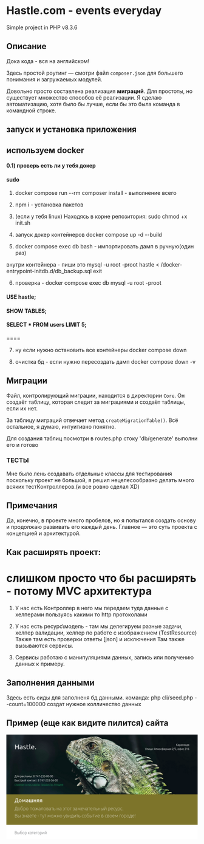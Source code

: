 # Hastle.com - events everyday

Simple project in PHP v8.3.6

## Описание
Дока кода - вся на английском!

Здесь простой роутинг — смотри файл `composer.json` для большего понимания и загружаемых модулей.

Довольно просто составлена реализация **миграций**. Для простоты, но существует множество способов её реализации. Я сделаю автоматизацию, хотя было бы лучше, если бы это была команда в командной строке.

## запуск и установка приложения
##  используем docker
#### 0.1) проверь есть ли у тебя докер 
#### sudo

1) docker compose run --rm composer install - выполнение всего 

2) npm i - установка пакетов

3) (если у тебя linux) Находясь в корне репозитория: sudo chmod +x init.sh

4) запуск докер контейнеров docker compose up -d --build

5) docker compose exec db bash - импортировать дамп в ручную(один раз)

внутри контейнера - пиши это mysql -u root -proot hastle < /docker-entrypoint-initdb.d/db_backup.sql
exit

6) проверка - docker compose exec db mysql -u root -proot


#### USE hastle;
#### SHOW TABLES;
#### SELECT * FROM users LIMIT 5;
====

7) ну если нужно остановить все контейнеры docker compose down

8) очистка бд - если нужно пересоздать дамп docker compose down -v

## Миграции

Файл, контролирующий миграции, находится в директории `Core`. Он создаёт таблицу, которая следит за миграциями и создаёт таблицы, если их нет.

За таблицу миграций отвечает метод `createMigrationTable()`. Всё остальное, я думаю, интуитивно понятно.

Для создания таблиц 
посмотри в routes.php стоку 'db/generate' выполни его и готово

### ТЕСТЫ

Мне было лень создавать отдельные классы для тестирования поскольку проект не большой, я решил нецелесообразно делать много всяких тестКонтроллеров.(и все ровно сделал XD)

## Примечания

Да, конечно, в проекте много пробелов, но я попытался создать основу и продолжаю развивать его каждый день. Главное — это суть проекта с концепцией и архитектурой.

## Как расширять проект:
# слишком просто что бы расширять - потому MVC архитектура
 
1) У нас есть Контроллер в него мы передаем туда данные с хелперами пользуясь какими то http протоколами

2) У нас есть ресурс\модель - там мы делегируем разные задачи,
хелпер валидации, хелпер по работе с изображением (TestResource)
Также там есть проверки ответы [json] и исключения
Там также вызываются сервисы.

3) Сервисы работаю с манипуляциями данных, запись или получению данных к примеру.

## Заполнения данными 
Здесь есть сиды для заполненя бд данными. 
команда:
php cli/seed.php --count=100000
создат нужное колличество данных 

## Пример (еще как видите пилится) сайта
![Hastle.com](ggz.png)
